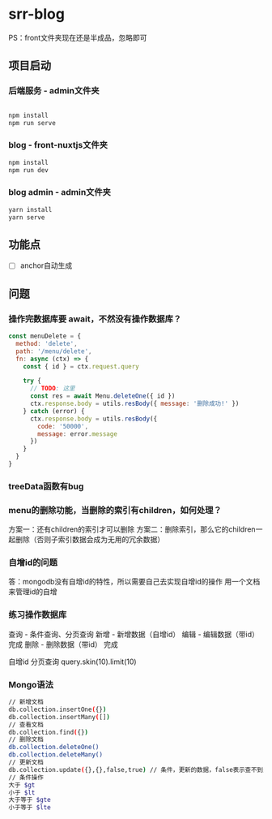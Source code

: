 # srr-blog

PS：front文件夹现在还是半成品，忽略即可

## 项目启动

### 后端服务 - admin文件夹

```bash

npm install
npm run serve
```

### blog - front-nuxtjs文件夹

```bash
npm install
npm run dev
```

### blog admin - admin文件夹

```bash
yarn install
yarn serve
```

## 功能点
- [ ] anchor自动生成

## 问题
### 操作完数据库要 await，不然没有操作数据库？
```js
const menuDelete = {
  method: 'delete',
  path: '/menu/delete',
  fn: async (ctx) => {
    const { id } = ctx.request.query

    try {
      // TODO: 这里
      const res = await Menu.deleteOne({ id })
      ctx.response.body = utils.resBody({ message: '删除成功!' })
    } catch (error) {
      ctx.response.body = utils.resBody({
        code: '50000',
        message: error.message
      })
    }
  }
}
```
### treeData函数有bug
### menu的删除功能，当删除的索引有children，如何处理？
方案一：还有children的索引才可以删除
方案二：删除索引，那么它的children一起删除（否则子索引数据会成为无用的冗余数据）
### 自增id的问题
答：mongodb没有自增id的特性，所以需要自己去实现自增id的操作
用一个文档来管理id的自增
### 练习操作数据库
查询 - 条件查询、分页查询
新增 - 新增数据（自增id）
编辑 - 编辑数据（带id） 完成
删除 - 删除数据（带id） 完成

自增id
分页查询 query.skin(10).limit(10)

### Mongo语法
```bash
// 新增文档
db.collection.insertOne({})
db.collection.insertMany([])
// 查看文档
db.collection.find({})
// 删除文档
db.collection.deleteOne()
db.collection.deleteMany()
// 更新文档
db.collection.update({},{},false,true) // 条件，更新的数据，false表示查不到是否插入新的文档，true是批量
// 条件操作
大于 $gt
小于 $lt
大于等于 $gte
小于等于 $lte
```